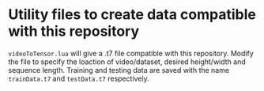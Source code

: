 # Utility files to create data compatible with this repository

`videoToTensor.lua` will give a .t7 file compatible with this repository.
Modify the file to specify the loaction of video/dataset, desired height/width and sequence length.
Training and testing data are saved with the name `trainData.t7` and `testData.t7` respectively.
